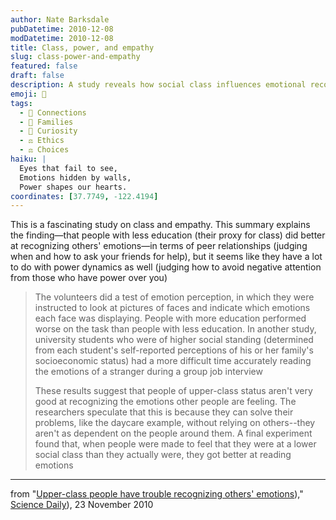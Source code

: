 ```yaml
---
author: Nate Barksdale
pubDatetime: 2010-12-08
modDatetime: 2010-12-08
title: Class, power, and empathy
slug: class-power-and-empathy
featured: false
draft: false
description: A study reveals how social class influences emotional recognition abilities.
emoji: 🧠
tags:
  - 🤝 Connections
  - 🤝 Families
  - 🤔 Curiosity
  - ⚖️ Ethics
  - ⚖️ Choices
haiku: |
  Eyes that fail to see,  
  Emotions hidden by walls,  
  Power shapes our hearts.
coordinates: [37.7749, -122.4194]
---
```


This is a fascinating study on class and empathy. This summary explains the finding—that people with less education (their proxy for class) did better at recognizing others' emotions—in terms of peer relationships (judging when and how to ask your friends for help), but it seems like they have a lot to do with power dynamics as well (judging how to avoid negative attention from those who have power over you)

> The volunteers did a test of emotion perception, in which they were instructed to look at pictures of faces and indicate which emotions each face was displaying. People with more education performed worse on the task than people with less education. In another study, university students who were of higher social standing (determined from each student's self-reported perceptions of his or her family's socioeconomic status) had a more difficult time accurately reading the emotions of a stranger during a group job interview
>
> These results suggest that people of upper-class status aren't very good at recognizing the emotions other people are feeling. The researchers speculate that this is because they can solve their problems, like the daycare example, without relying on others--they aren't as dependent on the people around them. A final experiment found that, when people were made to feel that they were at a lower social class than they actually were, they got better at reading emotions

---

from "[Upper-class people have trouble recognizing others' emotions](https://www.google.com/search?q=%22Upper-class%20people%20have%20trouble%20recognizing%20others%27%20emotions%22%20sciencedaily.com))," [Science Daily](https://www.google.com/search?q=%22Science%20Daily%22%20sciencedaily.com)), 23 November 2010

